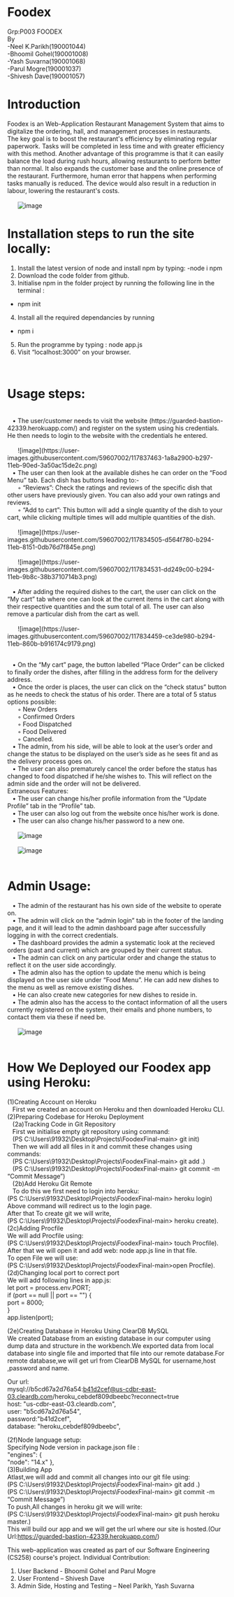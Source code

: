 # Foodex
Grp:P003 FOODEX<br/>
By<br/>
-Neel K.Parikh(190001044)<br/>
-Bhoomil Gohel(190001008)<br/>
-Yash Suvarna(190001068)<br/>
-Parul Mogre(190001037)<br/>
-Shivesh Dave(190001057)<br/>

# Introduction

Foodex is an Web-Application Restaurant Management System that aims to digitalize the ordering, hall, and management processes in restaurants.<br/>
The key goal is to boost the restaurant's efficiency by eliminating regular paperwork. Tasks will be completed in less time and with greater efficiency with this method. Another advantage of this programme is that it can easily balance the load during rush hours, allowing restaurants to perform better than normal. It also expands the customer base and the online presence of the restaurant. Furthermore, human error that happens when performing tasks manually is reduced. The device would also result in a reduction in labour, lowering the restaurant's costs.
<br/><br/>
&nbsp;&nbsp;&nbsp;&nbsp;&nbsp;&nbsp;![image](https://user-images.githubusercontent.com/59607002/117834363-b5353880-b294-11eb-9ff6-7e419396f787.png)
<br/>

# Installation steps to run the site locally:
1.	Install the latest version of node and install npm by typing:
   -node i npm
2.	Download the code folder from github.
3.	Initialise npm in the folder project by running the following line in the terminal :
   - npm init
4.	Install all the required dependancies by running
   - npm i
5.	Run the programme by typing : node app.js
6.	Visit “localhost:3000” on your browser.   
<br/>	

# Usage steps:

<br/>
&nbsp;&nbsp;&nbsp;•	The user/customer needs to visit the website (https://guarded-bastion-42339.herokuapp.com/) and register on the system using his credentials. He then needs to login to the website with the credentials he entered. <br/><br/>
&nbsp;&nbsp;&nbsp;&nbsp;&nbsp;&nbsp;![image](https://user-images.githubusercontent.com/59607002/117837463-1a8a2900-b297-11eb-90ed-3a50ac15de2c.png)<br/>
&nbsp;&nbsp;&nbsp;•	The user can then look at the available dishes he can order on the “Food Menu” tab. Each dish has buttons leading to:-<br/>
&nbsp;&nbsp;&nbsp;&nbsp;&nbsp;&nbsp;◦	“Reviews”: Check the ratings and reviews of the specific dish that other users have previously given. You can also add your own ratings and reviews.<br/>
&nbsp;&nbsp;&nbsp;&nbsp;&nbsp;&nbsp;◦	“Add to cart”: This button will add a single quantity of the dish to your cart, while clicking multiple times will add multiple quantities of the dish.
<br/><br/>
&nbsp;&nbsp;&nbsp;&nbsp;&nbsp;&nbsp;![image](https://user-images.githubusercontent.com/59607002/117834505-d564f780-b294-11eb-8151-0db76d7f845e.png)<br/>
<br/>
&nbsp;&nbsp;&nbsp;&nbsp;&nbsp;&nbsp;![image](https://user-images.githubusercontent.com/59607002/117834531-dd249c00-b294-11eb-9b8c-38b3710714b3.png)<br/>
<br/>
&nbsp;&nbsp;&nbsp;•	After adding the required dishes to the cart, the user can click on the “My cart” tab where one can look at the current items in the cart along with their respective quantities and the sum total of all. The user can also remove a particular dish from the cart as well.<br/><br/>
&nbsp;&nbsp;&nbsp;&nbsp;&nbsp;&nbsp;![image](https://user-images.githubusercontent.com/59607002/117834459-ce3de980-b294-11eb-860b-b916174c9179.png)<br/><br/>

		
&nbsp;&nbsp;&nbsp;•	On the “My cart” page, the button labelled “Place Order” can be clicked to finally order the dishes, after filling in the address form for the delivery address.<br/>
&nbsp;&nbsp;&nbsp;•	Once the order is places, the user can click on the “check status” button as he needs to check the status of his order. There are a total of 5 status options possible:<br/>
&nbsp;&nbsp;&nbsp;&nbsp;&nbsp;&nbsp;◦	New Orders<br/>
&nbsp;&nbsp;&nbsp;&nbsp;&nbsp;&nbsp;◦	Confirmed Orders<br/>
&nbsp;&nbsp;&nbsp;&nbsp;&nbsp;&nbsp;◦	Food Dispatched<br/>
&nbsp;&nbsp;&nbsp;&nbsp;&nbsp;&nbsp;◦	Food Delivered<br/>
&nbsp;&nbsp;&nbsp;&nbsp;&nbsp;&nbsp;◦	Cancelled.<br/>
&nbsp;&nbsp;&nbsp;•	The admin, from his side, will be able to look at the user’s order and change the status to be displayed on the user’s side as he sees fit and as the delivery process goes on.<br/> 
&nbsp;&nbsp;&nbsp;•	The user can also prematurely cancel the order before the status has changed to food dispatched if he/she wishes to. This will reflect on the admin side and the order will not be delivered.<br/>
Extraneous Features:<br/>
&nbsp;&nbsp;&nbsp;•	The user can change his/her profile information from the “Update Profile” tab in the “Profile” tab.<br/>
&nbsp;&nbsp;&nbsp;•	The user can also log out from the website once his/her work is done.<br/>
&nbsp;&nbsp;&nbsp;•	The user can also change his/her password to a new one.
<br/><br/>
&nbsp;&nbsp;&nbsp;&nbsp;&nbsp;&nbsp;![image](https://user-images.githubusercontent.com/59607002/117834580-e7469a80-b294-11eb-983d-e76d0287f1ad.png)<br/><br/>
&nbsp;&nbsp;&nbsp;&nbsp;&nbsp;&nbsp;![image](https://user-images.githubusercontent.com/59607002/117834624-ef063f00-b294-11eb-845f-ce7a295ea1f2.png)<br/><br/>

# Admin Usage:<br/>
&nbsp;&nbsp;&nbsp;•	The admin of the restaurant has his own side of the website to operate on.<br/>
&nbsp;&nbsp;&nbsp;•	The admin will click on the “admin login” tab in the footer of the landing page, and it will lead to the admin dashboard page after successfully logging in with the correct credentials.<br/>
&nbsp;&nbsp;&nbsp;•	The dashboard provides the admin a systematic look at the recieved orders (past and current) which are grouped by their current status.<br/>
&nbsp;&nbsp;&nbsp;•	The admin can click on any particular order and change the status to reflect it on the user side accordingly.<br/>
&nbsp;&nbsp;&nbsp;•	The admin also has the option to update the menu which is being displayed on the user side under “Food Menu”. He can add new dishes to the menu as well as remove existing dishes.<br/>
&nbsp;&nbsp;&nbsp;•	He can also create new categories for new dishes to reside in.<br/>
&nbsp;&nbsp;&nbsp;•	The admin also has the access to the contact information of all the users currently registered on the system, their emails and phone numbers, to contact them via these if need be.
		<br/>		<br/>
&nbsp;&nbsp;&nbsp;&nbsp;&nbsp;&nbsp;![image](https://user-images.githubusercontent.com/59607002/117834672-f75e7a00-b294-11eb-8adf-1871c99ae328.png)<br/><br/>

# How We Deployed our Foodex app using Heroku:<br/>

(1)Creating Account on Heroku<br/>
&nbsp;&nbsp;&nbsp;First we created an account on Heroku and then downloaded Heroku  CLI.<br/>
(2)Preparing Codebase for Heroku Deployment<br/>
&nbsp;&nbsp;&nbsp;(2a)Tracking Code in Git Repository<br/>
&nbsp;&nbsp;&nbsp;First we initialise empty git repository using command:<br/>
&nbsp;&nbsp;&nbsp;(PS C:\Users\91932\Desktop\Projects\FoodexFinal-main> git init)<br/>
&nbsp;&nbsp;&nbsp;Then we will add all files in it and commit these changes using commands:<br/>
&nbsp;&nbsp;&nbsp;(PS C:\Users\91932\Desktop\Projects\FoodexFinal-main> git add .)<br/>
&nbsp;&nbsp;&nbsp;(PS C:\Users\91932\Desktop\Projects\FoodexFinal-main> git commit -m “Commit Message”)<br/>
&nbsp;&nbsp;&nbsp;(2b)Add Heroku Git Remote <br/>
&nbsp;&nbsp;&nbsp;To do this we first need to login into heroku:<br/>
(PS C:\Users\91932\Desktop\Projects\FoodexFinal-main> heroku login)<br/>
Above command will redirect us to the login page.<br/>
After that To create git we will write,<br/>
(PS C:\Users\91932\Desktop\Projects\FoodexFinal-main> heroku create).<br/>
(2c)Adding Procfile<br/>
We will add Procfile using:<br/>
(PS C:\Users\91932\Desktop\Projects\FoodexFinal-main> touch Procfile).<br/>
After that we will open it and add web: node app.js line in that file.<br/>
To open File we will use:<br/>
(PS C:\Users\91932\Desktop\Projects\FoodexFinal-main>open Procfile).<br/>
(2d)Changing local port to correct port<br/>
We will add following lines in app.js:<br/>
let port = process.env.PORT;<br/>
if (port == null || port == "") {<br/>
  port = 8000;<br/>
}<br/>
app.listen(port);<br/>


(2e)Creating Database in Heroku Using ClearDB MySQL <br/>
We created Database from an existing database in our computer using dump data and structure in the workbench.We exported data from local database into single file and imported that file into our remote database.For remote database,we will get url from ClearDB MySQL for username,host ,password and name.

Our url:<br/>
mysql://b5cd67a2d76a54:b41d2cef@us-cdbr-east-03.cleardb.com/heroku_cebdef809dbeebc?reconnect=true<br/>
host: "us-cdbr-east-03.cleardb.com",<br/>
    user: "b5cd67a2d76a54",<br/>
    password:"b41d2cef",<br/>
    database: "heroku_cebdef809dbeebc",<br/>

(2f)Node language setup:<br/>
Specifying Node version in package.json file :<br/>
"engines": {<br/>
    "node": "14.x" },<br/>
(3)Building App<br/>
Atlast,we will add and commit all changes into our git file using:<br/>
(PS C:\Users\91932\Desktop\Projects\FoodexFinal-main> git add .)<br/>
(PS C:\Users\91932\Desktop\Projects\FoodexFinal-main> git commit -m “Commit Message”)<br/>
 To push,All changes in heroku git we will write:<br/>
(PS C:\Users\91932\Desktop\Projects\FoodexFinal-main> git push heroku master.)<br/>
This will build our app and we will get the url where our site is hosted.(Our Url:https://guarded-bastion-42339.herokuapp.com/)<br/>

This web-application was created as part of our Software Engineering (CS258) course's project. 
Individual Contribution:
1.	User Backend - Bhoomil Gohel and Parul Mogre
2.	User Frontend – Shivesh Dave
3.	Admin Side, Hosting and Testing – Neel Parikh, Yash Suvarna
